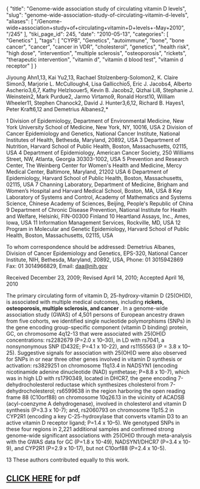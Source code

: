 {
    "title": "Genome-wide association study of circulating vitamin D levels",
    "slug": "genome-wide-association-study-of-circulating-vitamin-d-levels",
    "aliases": [
        "/Genome-wide+association+study+of+circulating+vitamin+D+levels+-May+2010",
        "/245"
    ],
    "tiki_page_id": 245,
    "date": "2010-05-13",
    "categories": [
        "Genetics"
    ],
    "tags": [
        "CYPB",
        "Genetics",
        "autoimmune",
        "bone",
        "bone cancer",
        "cancer",
        "cancer in VDR",
        "cholesterol",
        "genetics",
        "health risk",
        "high dose",
        "intervention",
        "multiple sclerosis",
        "osteoporosis",
        "rickets",
        "therapeutic intervention",
        "vitamin d",
        "vitamin d blood test",
        "vitamin d receptor"
    ]
}


Jiyoung Ahn1,13, Kai Yu2,13, Rachael Stolzenberg-Solomon2, K. Claire Simon3, Marjorie L. McCullough4, Lisa Gallicchio5, Eric J. Jacobs4, Alberto Ascherio3,6,7, Kathy Helzlsouer5, Kevin B. Jacobs2, Qizhai Li8, Stephanie J. Weinstein2, Mark Purdue2, Jarmo Virtamo9, Ronald Horst10, William Wheeler11, Stephen Chanock2, David J. Hunter3,6,12, Richard B. Hayes1, Peter Kraft6,12 and Demetrius Albanes2,*

1 Division of Epidemiology, Department of Environmental Medicine, New York University School of Medicine, New York, NY, 10016, USA 2 Division of Cancer Epidemiology and Genetics, National Cancer Institute, National Institutes of Health, Bethesda, Maryland, 20892, USA 3 Department of Nutrition, Harvard School of Public Health, Boston, Massachusetts, 02115, USA 4 Department of Epidemiology, American Cancer Society, 250 Williams Street, NW, Atlanta, Georgia 30303-1002, USA 5 Prevention and Research Center, The Weinberg Center for Women's Health and Medicine, Mercy Medical Center, Baltimore, Maryland, 21202 USA 6 Department of Epidemiology, Harvard School of Public Health, Boston, Massachusetts, 02115, USA 7 Channing Laboratory, Department of Medicine, Brigham and Women’s Hospital and Harvard Medical School, Boston, MA, USA 8 Key Laboratory of Systems and Control, Academy of Mathematics and Systems Science, Chinese Academy of Sciences, Beijing, People's Republic of China 9 Department of Chronic Disease Prevention, National Institute for Health and Welfare, Helsinki, FIN-00300 Finland 10 Heartland Assays, Inc., Ames, Iowa, USA 11 Information Management Services, Rockville, MD, USA 12 Program in Molecular and Genetic Epidemiology, Harvard School of Public Health, Boston, Massachusetts, 02115, USA

To whom correspondence should be addressed: Demetrius Albanes, Division of Cancer Epidemiology and Genetics, EPS-320, National Cancer Institute, NIH, Bethesda, Maryland, 20892, USA, Phone: 01 3015942869 Fax: 01 3014966829, Email: daa@nih.gov

Received December 23, 2009; Revised April 14, 2010; Accepted April 16, 2010

The primary circulating form of vitamin D, 25-hydroxy-vitamin D (25(OH)D), is associated with multiple medical outcomes, including  **rickets, osteoporosis, multiple sclerosis, and cancer** . In a genome-wide association study (GWAS) of 4,501 persons of European ancestry drawn from five cohorts, we identified single nucleotide polymorphisms (SNPs) in the gene encoding group-specific component (vitamin D binding) protein, GC, on chromosome 4q12-13 that were associated with 25(OH)D concentrations: rs2282679 (P=2.0 x 10–30), in LD with rs7041, a nonsynonymous SNP (D432E; P=4.1 x 10-22), and rs1155563 (P = 3.8 x 10–25). Suggestive signals for association with 25(OH)D were also observed for SNPs in or near three other genes involved in vitamin D synthesis or activation: rs3829251 on chromosome 11q13.4 in NADSYN1 (encoding nicotinamide adenine dinucleotide (NAD) synthetase; P=8.8 x 10-7), which was in high LD with rs1790349, located in DHCR7, the gene encoding 7-dehydrocholesterol reductase which synthesizes cholesterol from 7-dehydrocholesterol; rs6599638 in the region harboring the open reading frame 88 (C10orf88) on chromosome 10q26.13 in the vicinity of ACADSB (acyl-coenzyme A dehydrogenase), involved in cholesterol and vitamin D synthesis (P=3.3 x 10-7); and, rs2060793 on chromosome 11p15.2 in CYP2R1 (encoding a key C-25-hydroxylase that converts vitamin D3 to an active vitamin D receptor ligand; P=1.4 x 10–5). We genotyped SNPs in these four regions in 2,221 additional samples and confirmed strong genome-wide significant associations with 25(OH)D through meta-analysis with the GWAS data for GC (P=1.8 x 10-49), NADSYN1/DHCR7 (P=3.4 x 10-9), and CYP2R1 (P=2.9 x 10-17), but not C10orf88 (P=2.4 x 10-5).

13 These authors contributed equally to this work.

## [CLICK HERE](https://www.VitaminDWiki.com/tiki-download_file.php?fileId=1791) for pdf